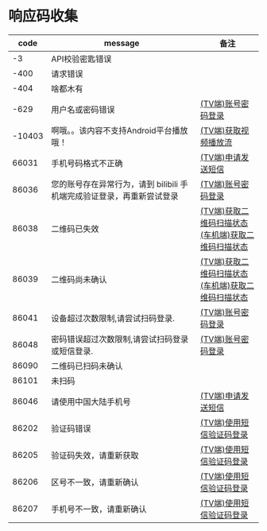 # 响应码收集

| code   | message                                  | 备注                                                                                         |
|--------|------------------------------------------|--------------------------------------------------------------------------------------------|
| -3     | API校验密匙错误                                |                                                                                            |
| -400   | 请求错误                                     |                                                                                            |
| -404   | 啥都木有                                     |                                                                                            |
| -629   | 用户名或密码错误                                 | [(TV端)账号密码登录](login/password_tv.md)                                                        |
| -10403 | 啊哦。。该内容不支持Android平台播放哦！                  | [(TV端)获取视频播放流](video/playurl_tv.md#获取视频播放流)                                                |
| 66031  | 手机号码格式不正确                                | [(TV端)申请发送短信](login/sms_tv.md#申请发送短信)                                                      |
| 86036  | 您的账号存在异常行为，请到 bilibili 手机端完成验证登录，再重新尝试登录 | [(TV端)账号密码登录](login/password_tv.md)                                                        |
| 86038  | 二维码已失效                                   | [(TV端)获取二维码扫描状态](login/qr_tv.md#获取二维码扫描状态)<br/>[(车机端)获取二维码扫描状态](login/qr_car.md#获取二维码扫描状态) |
| 86039  | 二维码尚未确认                                  | [(TV端)获取二维码扫描状态](login/qr_tv.md#获取二维码扫描状态)<br/>[(车机端)获取二维码扫描状态](login/qr_car.md#获取二维码扫描状态) |
| 86041  | 设备超过次数限制,请尝试扫码登录.                        | [(TV端)账号密码登录](login/password_tv.md)                                                        |
| 86048  | 密码错误超过次数限制,请尝试扫码登录或短信登录.                 | [(TV端)账号密码登录](login/password_tv.md)                                                        |
| 86090  | 二维码已扫码未确认                                |                                                                                            |
| 86101  | 未扫码                                      |                                                                                            |
| 86046  | 请使用中国大陆手机号                               | [(TV端)申请发送短信](login/sms_tv.md#申请发送短信)                                                      |
| 86202  | 验证码错误                                    | [(TV端)使用短信验证码登录](login/sms_tv.md#使用短信验证码登录)                                                |
| 86205  | 验证码失效，请重新获取                              | [(TV端)使用短信验证码登录](login/sms_tv.md#使用短信验证码登录)                                                |
| 86206  | 区号不一致，请重新确认                              | [(TV端)使用短信验证码登录](login/sms_tv.md#使用短信验证码登录)                                                |
| 86207  | 手机号不一致，请重新确认                             | [(TV端)使用短信验证码登录](login/sms_tv.md#使用短信验证码登录)                                                |

